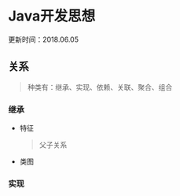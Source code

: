 # Java开发思想
更新时间：2018.06.05

## 关系

> 种类有：继承、实现、依赖、关联、聚合、组合

### 继承

+ 特征
    > 父子关系

+ 类图


### 实现

    